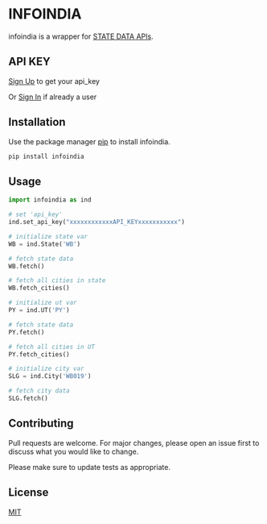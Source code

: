 # INFOINDIA

infoindia is a wrapper for [STATE DATA APIs](https://apis.travelrealindia.in).

## API KEY

[Sign Up](https://apis.travelrealindia.in/signup) to get your api_key

Or [Sign In](https://apis.travelrealindia.in/signin) if already a user

## Installation

Use the package manager [pip](https://pip.pypa.io/en/stable/) to install infoindia.

```bash
pip install infoindia
```

## Usage

```python
import infoindia as ind

# set 'api_key'
ind.set_api_key("xxxxxxxxxxxxAPI_KEYxxxxxxxxxxx")

# initialize state var
WB = ind.State('WB')

# fetch state data
WB.fetch()

# fetch all cities in state 
WB.fetch_cities()

# initialize ut var
PY = ind.UT('PY')

# fetch state data
PY.fetch()

# fetch all cities in UT 
PY.fetch_cities()

# initialize city var
SLG = ind.City('WB019')

# fetch city data
SLG.fetch()
```

## Contributing

Pull requests are welcome. For major changes, please open an issue first
to discuss what you would like to change.

Please make sure to update tests as appropriate.

## License

[MIT](https://choosealicense.com/licenses/mit/)